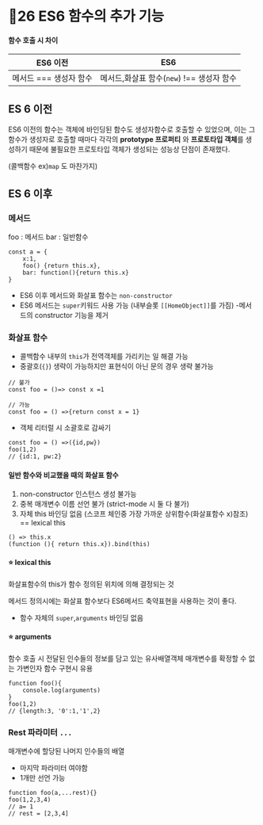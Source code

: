 # 📒26 ES6 함수의 추가 기능

#### 함수 호출 시 차이
|ES6 이전|ES6|
|------|---|
|메서드 === 생성자 함수 |메서드,화살표 함수(`new`) !== 생성자 함수 |

## ES 6 이전
ES6 이전의 함수는 객체에 바인딩된 함수도 생성자함수로 호출할 수 있었으며, 이는 그 함수가 생성자로 호출할 때마다 각각의 **prototype 프로퍼티** 와 **프로토타입 객체**를 생성하기 때문에 불필요한 프로토타입 객체가 생성되는 성능상 단점이 존재했다.

(콜백함수 ex)`map` 도 마찬가지)

## ES 6 이후

### 메서드
foo : 메서드
bar : 일반함수
```javascript=
const a = {
    x:1,
    foo() {return this.x},
    bar: function(){return this.x}
}
```
- ES6 이후 메서드와 화살표 함수는 `non-constructor` 
- ES6 메서드는 `super`키워드 사용 가능 (내부슬롯 `[[HomeObject]]`를 가짐)
-메서드의 constructor 기능을 제거

### 화살표 함수
- 콜백함수 내부의 `this`가 전역객체를 가리키는 일 해결 가능
- 중괄호(`{}`) 생략이 가능하지만 표현식이 아닌 문의 경우 생략 불가능
```javascript=
// 불가
const foo = ()=> const x =1 

// 가능
const foo = () =>{return const x = 1}
```

- 객체 리터럴 시 소괄호로 감싸기
```javascript=
const foo = () =>({id,pw})
foo(1,2)
// {id:1, pw:2}
```

#### 일반 함수와 비교했을 때의 화살표 함수 
1. non-constructor 인스턴스 생성 불가능
2. 중복 매개변수 이름 선언 불가 (strict-mode 시 둘 다 불가)
3. 자체 this 바인딩 없음 (스코프 체인중 가장 가까운 상위함수(화살표함수 x)참조) == lexical this 
```javascript=
() => this.x
(function (){ return this.x}).bind(this)
```
#### ⭐️ lexical this
화살표함수의 this가 함수 정의된 위치에 의해 결정되는 것

메서드 정의시에는 화살표 함수보다 ES6메서드 축약표현을 사용하는 것이 좋다.

- 함수 자체의 `super`,`arguments` 바인딩 없음

#### ⭐️ arguments
함수 호출 시 전달된 인수들의 정보를 담고 있는 유사배열객체
매개변수를 확정할 수 없는 가변인자 함수 구현시 유용
```javascript=
function foo(){
    console.log(arguments)
}
foo(1,2)
// {length:3, '0':1,'1',2}
```


### Rest 파라미터 `...`
매개변수에 할당된 나머지 인수들의 배열
- 마지막 파라미터 여야함
- 1개만 선언 가능 
```javascript=
function foo(a,...rest){}
foo(1,2,3,4)
// a= 1
// rest = [2,3,4]
```
